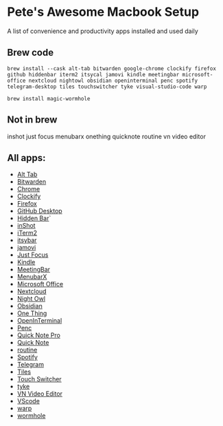 # Pete's Awesome Macbook Setup

A list of convenience and productivity apps installed and used daily

## Brew code

```
brew install --cask alt-tab bitwarden google-chrome clockify firefox github hiddenbar iterm2 itsycal jamovi kindle meetingbar microsoft-office nextcloud nightowl obsidian openinterminal penc spotify telegram-desktop tiles touchswitcher tyke visual-studio-code warp 

brew install magic-wormhole
```

## Not in brew

inshot
just focus
menubarx
onething
quicknote
routine
vn video editor

## All apps:

* [Alt Tab](https://github.com/lwouis/alt-tab-macos)
* [Bitwarden](https://apps.apple.com/us/app/bitwarden/id1352778147?mt=12)
* [Chrome](https://www.google.com/chrome/)
* [Clockify](https://clockify.me/mac-time-tracking)
* [Firefox](https://getfirefox.com)
* [GitHub Desktop](https://desktop.github.com/)
* [Hidden Bar](https://github.com/dwarvesf/hidden)`
* [inShot](https://apps.apple.com/ua/app/inshot-video-editor/id997362197)
* [iTerm2](https://iterm2.com/downloads.html)
* [itsybar](https://www.mowglii.com/itsycal/)
* [jamovi](https://www.jamovi.org/)
* [Just Focus](https://apps.apple.com/us/app/just-focus/id1142151959?mt=12)
* [Kindle](https://apps.apple.com/us/app/kindle/id405399194?mt=12)
* [MeetingBar](https://apps.apple.com/us/app/meetingbar/id1532419400?mt=12)
* [MenubarX](https://apps.apple.com/us/app/menubarx/id1575588022?mt=12)
* [Microsoft Office](https://www.microsoft.com/en-US/microsoft-365/mac/microsoft-365-for-mac)
* [Nextcloud](https://nextcloud.com/install/#install-clients)
* [Night Owl](https://nightowl.kramser.xyz/#)
* [Obsidian](https://obsidian.md/)
* [One Thing](https://apps.apple.com/us/app/one-thing/id1604176982?mt=12)
* [OpenInTerminal](https://github.com/Ji4n1ng/OpenInTerminal)
* [Penc](https://deniz.co/penc/)
* [Quick Note Pro](https://apps.apple.com/us/app/quick-note-one-click-notes/id1472935217?mt=12)
* [Quick Note](https://apps.apple.com/us/app/quick-note-one-click-notes/id1472935217?mt=12)
* [routine](https://www.routine.co/apps)
* [Spotify](https://spotify.com)
* [Telegram](https://desktop.telegram.org/)
* [Tiles](https://freemacsoft.net/tiles/)
* [Touch Switcher](https://hazeover.com/touchswitcher.html)
* [tyke](https://tyke.app/)
* [VN Video Editor](https://apps.apple.com/us/app/vn-video-editor/id1494451650?mt=12)
* [VScode](https://code.visualstudio.com/Download)
* [warp](https://www.warp.dev/)
* [wormhole](https://er.run/)

